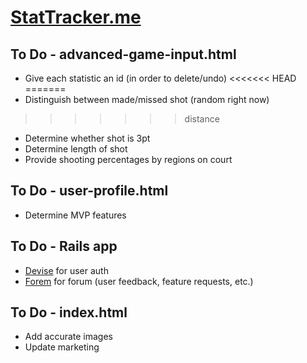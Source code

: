 # [StatTracker.me](http://stattracker.me)


## To Do - advanced-game-input.html

* Give each statistic an id (in order to delete/undo)
<<<<<<< HEAD
=======
* Distinguish between made/missed shot (random right now)
>>>>>>> distance
* Determine whether shot is 3pt
* Determine length of shot
* Provide shooting percentages by regions on court


## To Do - user-profile.html

* Determine MVP features


## To Do - Rails app

* [Devise](https://github.com/plataformatec/devise) for user auth
* [Forem](https://github.com/radar/forem) for forum (user feedback, feature requests, etc.)


## To Do - index.html

* Add accurate images
* Update marketing